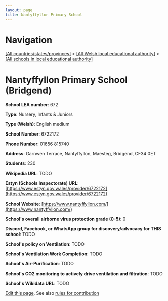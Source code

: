 ```yaml
---
layout: page
title: Nantyffyllon Primary School
---
```

# Navigation

[[All countries/states/provinces]](../../..) > [[All Welsh local educational authority]](../..) > [[All schools in local educational authority]](..)

# Nantyffyllon Primary School (Bridgend)

**School LEA number**: 672

**Type**: Nursery, Infants & Juniors

**Type (Welsh)**: English medium

**School Number**: 6722172

**Phone Number**: 01656 815740

**Address**: Garnwen Terrace, Nantyffyllon, Maesteg, Bridgend, CF34 0ET

**Students**: 230

**Wikipedia URL**: TODO

**Estyn (Schools Inspectorate) URL**: [https://www.estyn.gov.wales/provider/6722172](https://www.estyn.gov.wales/provider/6722172)

**School Website**: [https://www.nantyffyllon.com/](https://www.nantyffyllon.com/)

**School's overall airborne virus protection grade (0-5)**: 0

**Discord, Facebook, or WhatsApp group for discovery/advocacy for THIS school**: TODO

**School's policy on Ventilation**: TODO

**School's Ventilation Work Completion**: TODO

**School's Air-Purification**: TODO

**School's CO2 monitoring to actively drive ventilation and filtration**: TODO

**School's Wikidata URL**: TODO




[Edit this page](https://github.com/ventilate-schools/Wales/edit/prif/./Bridgend/Nantyffyllon_Primary_School.md). See also [rules for contribution](../../../contribution-rules/)